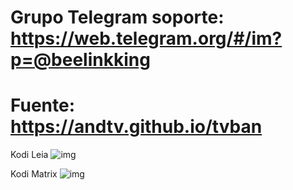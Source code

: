 # Grupo Telegram soporte: https://web.telegram.org/#/im?p=@beelinkking
# Fuente: https://andtv.github.io/tvban

Kodi Leia
![img](https://raw.githubusercontent.com/andtv/andtv.github.io/master/tvban/wizard/imagenes/tbuild.png)


Kodi Matrix
![img]([https://i.imgur.com/FmHatKc.png](https://i.imgur.com/Xvunlf8.png))


